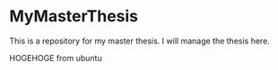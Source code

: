 # MyMasterThesis
This is a repository for my master thesis.
I will manage the thesis here.

HOGEHOGE from ubuntu
